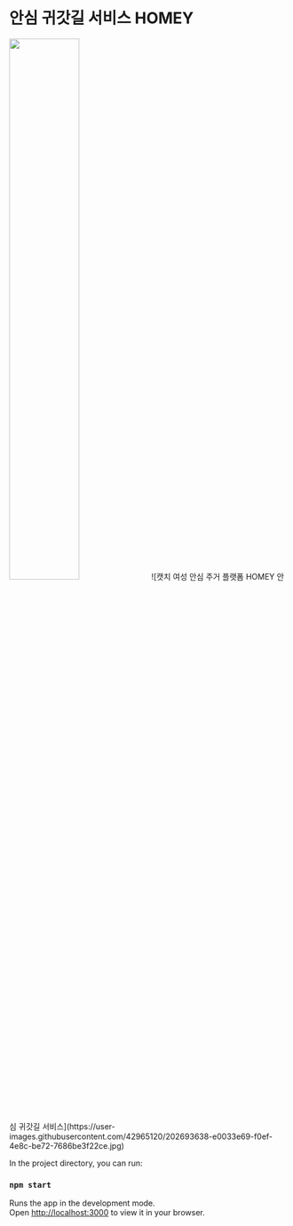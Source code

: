 # 안심 귀갓길 서비스 HOMEY

<img width="50%" src="https://drive.google.com/file/d/1CSAr2S_erjFVpOVEVf2x-eE5IxdwPFmm/view?usp=share_link"/>
![캣치  여성 안심 주거 플랫폼 HOMEY 안심 귀갓길 서비스](https://user-images.githubusercontent.com/42965120/202693638-e0033e69-f0ef-4e8c-be72-7686be3f22ce.jpg)



In the project directory, you can run:

### `npm start`

Runs the app in the development mode.\
Open [http://localhost:3000](http://localhost:3000) to view it in your browser.
